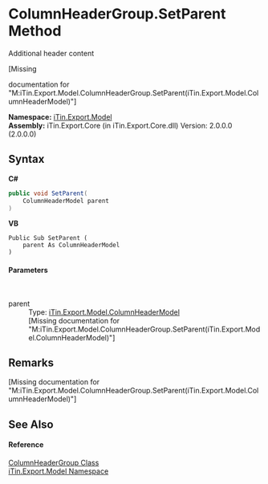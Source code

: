 # ColumnHeaderGroup.SetParent Method 
Additional header content 

\[Missing <summary> documentation for "M:iTin.Export.Model.ColumnHeaderGroup.SetParent(iTin.Export.Model.ColumnHeaderModel)"\]

**Namespace:**&nbsp;<a href="N_iTin_Export_Model">iTin.Export.Model</a><br />**Assembly:**&nbsp;iTin.Export.Core (in iTin.Export.Core.dll) Version: 2.0.0.0 (2.0.0.0)

## Syntax

**C#**<br />
``` C#
public void SetParent(
	ColumnHeaderModel parent
)
```

**VB**<br />
``` VB
Public Sub SetParent ( 
	parent As ColumnHeaderModel
)
```


#### Parameters
&nbsp;<dl><dt>parent</dt><dd>Type: <a href="T_iTin_Export_Model_ColumnHeaderModel">iTin.Export.Model.ColumnHeaderModel</a><br />\[Missing <param name="parent"/> documentation for "M:iTin.Export.Model.ColumnHeaderGroup.SetParent(iTin.Export.Model.ColumnHeaderModel)"\]</dd></dl>

## Remarks
\[Missing <remarks> documentation for "M:iTin.Export.Model.ColumnHeaderGroup.SetParent(iTin.Export.Model.ColumnHeaderModel)"\]

## See Also


#### Reference
<a href="T_iTin_Export_Model_ColumnHeaderGroup">ColumnHeaderGroup Class</a><br /><a href="N_iTin_Export_Model">iTin.Export.Model Namespace</a><br />